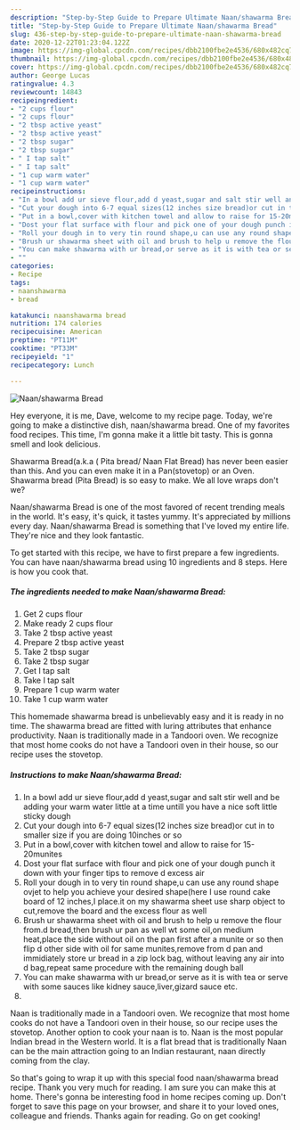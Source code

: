 ```yaml
---
description: "Step-by-Step Guide to Prepare Ultimate Naan/shawarma Bread"
title: "Step-by-Step Guide to Prepare Ultimate Naan/shawarma Bread"
slug: 436-step-by-step-guide-to-prepare-ultimate-naan-shawarma-bread
date: 2020-12-22T01:23:04.122Z
image: https://img-global.cpcdn.com/recipes/dbb2100fbe2e4536/680x482cq70/naanshawarma-bread-recipe-main-photo.jpg
thumbnail: https://img-global.cpcdn.com/recipes/dbb2100fbe2e4536/680x482cq70/naanshawarma-bread-recipe-main-photo.jpg
cover: https://img-global.cpcdn.com/recipes/dbb2100fbe2e4536/680x482cq70/naanshawarma-bread-recipe-main-photo.jpg
author: George Lucas
ratingvalue: 4.3
reviewcount: 14843
recipeingredient:
- "2 cups flour"
- "2 cups flour"
- "2 tbsp active yeast"
- "2 tbsp active yeast"
- "2 tbsp sugar"
- "2 tbsp sugar"
- " I tap salt"
- " I tap salt"
- "1 cup warm water"
- "1 cup warm water"
recipeinstructions:
- "In a bowl add ur sieve flour,add d yeast,sugar and salt stir well and be adding your warm water little at a time untill you have a nice soft little sticky dough"
- "Cut your dough into 6-7 equal sizes(12 inches size bread)or cut in to smaller size if you are doing 10inches or so"
- "Put in a bowl,cover with kitchen towel and allow to raise for 15-20munites"
- "Dost your flat surface with flour and pick one of your dough punch it down with your finger tips to remove d excess air"
- "Roll your dough in to very tin round shape,u can use any round shape ovjet to help you achieve your desired shape(here I use round cake board of 12 inches,I place.it on my shawarma sheet use sharp object to cut,remove the board and the excess flour as well"
- "Brush ur shawarma sheet with oil and brush to help u remove the flour from.d bread,then brush ur pan as well wt some oil,on medium heat,place the side without oil on the pan first after a munite or so then flip d other side with oil for same munites,remove from d pan and immidiately store ur bread in a zip lock bag, without leaving any air into d bag,repeat same procedure with the remaining dough ball"
- "You can make shawarma with ur bread,or serve as it is with tea or serve with some sauces like kidney sauce,liver,gizard sauce etc."
- ""
categories:
- Recipe
tags:
- naanshawarma
- bread

katakunci: naanshawarma bread 
nutrition: 174 calories
recipecuisine: American
preptime: "PT11M"
cooktime: "PT33M"
recipeyield: "1"
recipecategory: Lunch

---
```



![Naan/shawarma Bread](https://img-global.cpcdn.com/recipes/dbb2100fbe2e4536/680x482cq70/naanshawarma-bread-recipe-main-photo.jpg)

Hey everyone, it is me, Dave, welcome to my recipe page. Today, we're going to make a distinctive dish, naan/shawarma bread. One of my favorites food recipes. This time, I'm gonna make it a little bit tasty. This is gonna smell and look delicious.

Shawarma Bread(a.k.a ( Pita bread/ Naan Flat Bread) has never been easier than this. And you can even make it in a Pan(stovetop) or an Oven. Shawarma bread (Pita Bread) is so easy to make. We all love wraps don&#39;t we?

Naan/shawarma Bread is one of the most favored of recent trending meals in the world. It's easy, it's quick, it tastes yummy. It's appreciated by millions every day. Naan/shawarma Bread is something that I've loved my entire life. They're nice and they look fantastic.


To get started with this recipe, we have to first prepare a few ingredients. You can have naan/shawarma bread using 10 ingredients and 8 steps. Here is how you cook that.

<!--inarticleads1-->

##### The ingredients needed to make Naan/shawarma Bread:

1. Get 2 cups flour
1. Make ready 2 cups flour
1. Take 2 tbsp active yeast
1. Prepare 2 tbsp active yeast
1. Take 2 tbsp sugar
1. Take 2 tbsp sugar
1. Get  I tap salt
1. Take  I tap salt
1. Prepare 1 cup warm water
1. Take 1 cup warm water


This homemade shawarma bread is unbelievably easy and it is ready in no time. The shawarma bread are fitted with luring attributes that enhance productivity. Naan is traditionally made in a Tandoori oven. We recognize that most home cooks do not have a Tandoori oven in their house, so our recipe uses the stovetop. 

<!--inarticleads2-->

##### Instructions to make Naan/shawarma Bread:

1. In a bowl add ur sieve flour,add d yeast,sugar and salt stir well and be adding your warm water little at a time untill you have a nice soft little sticky dough
1. Cut your dough into 6-7 equal sizes(12 inches size bread)or cut in to smaller size if you are doing 10inches or so
1. Put in a bowl,cover with kitchen towel and allow to raise for 15-20munites
1. Dost your flat surface with flour and pick one of your dough punch it down with your finger tips to remove d excess air
1. Roll your dough in to very tin round shape,u can use any round shape ovjet to help you achieve your desired shape(here I use round cake board of 12 inches,I place.it on my shawarma sheet use sharp object to cut,remove the board and the excess flour as well
1. Brush ur shawarma sheet with oil and brush to help u remove the flour from.d bread,then brush ur pan as well wt some oil,on medium heat,place the side without oil on the pan first after a munite or so then flip d other side with oil for same munites,remove from d pan and immidiately store ur bread in a zip lock bag, without leaving any air into d bag,repeat same procedure with the remaining dough ball
1. You can make shawarma with ur bread,or serve as it is with tea or serve with some sauces like kidney sauce,liver,gizard sauce etc.
1. 


Naan is traditionally made in a Tandoori oven. We recognize that most home cooks do not have a Tandoori oven in their house, so our recipe uses the stovetop. Another option to cook your naan is to. Naan is the most popular Indian bread in the Western world. It is a flat bread that is traditionally Naan can be the main attraction going to an Indian restaurant, naan directly coming from the clay. 

So that's going to wrap it up with this special food naan/shawarma bread recipe. Thank you very much for reading. I am sure you can make this at home. There's gonna be interesting food in home recipes coming up. Don't forget to save this page on your browser, and share it to your loved ones, colleague and friends. Thanks again for reading. Go on get cooking!
